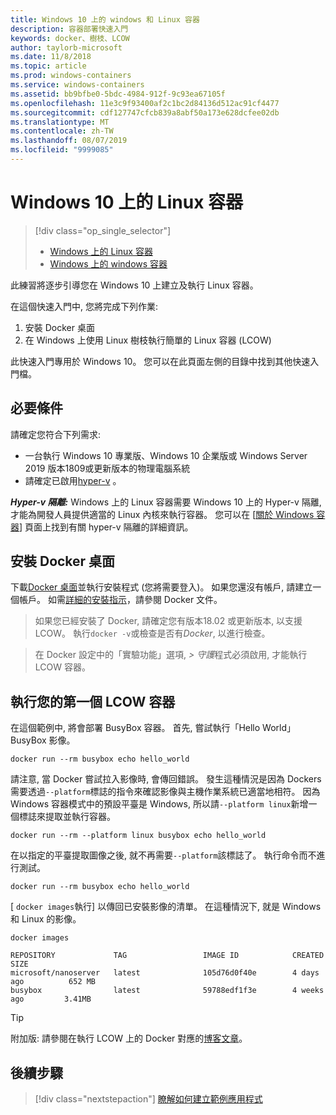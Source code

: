 ```yaml
---
title: Windows 10 上的 windows 和 Linux 容器
description: 容器部署快速入門
keywords: docker、樹枝、LCOW
author: taylorb-microsoft
ms.date: 11/8/2018
ms.topic: article
ms.prod: windows-containers
ms.service: windows-containers
ms.assetid: bb9bfbe0-5bdc-4984-912f-9c93ea67105f
ms.openlocfilehash: 11e3c9f93400af2c1bc2d84136d512ac91cf4477
ms.sourcegitcommit: cdf127747cfcb839a8abf50a173e628dcfee02db
ms.translationtype: MT
ms.contentlocale: zh-TW
ms.lasthandoff: 08/07/2019
ms.locfileid: "9999085"
---
```

# <a name="linux-containers-on-windows-10"></a>Windows 10 上的 Linux 容器

> [!div class="op_single_selector"]
> - [Windows 上的 Linux 容器](quick-start-windows-10-linux.md)
> - [Windows 上的 windows 容器](quick-start-windows-10.md)

此練習將逐步引導您在 Windows 10 上建立及執行 Linux 容器。

在這個快速入門中, 您將完成下列作業:

1. 安裝 Docker 桌面
2. 在 Windows 上使用 Linux 樹枝執行簡單的 Linux 容器 (LCOW)

此快速入門專用於 Windows 10。 您可以在此頁面左側的目錄中找到其他快速入門檔。

## <a name="prerequisites"></a>必要條件

請確定您符合下列需求:
- 一台執行 Windows 10 專業版、Windows 10 企業版或 Windows Server 2019 版本1809或更新版本的物理電腦系統
- 請確定已啟用[hyper-v](https://docs.microsoft.com/virtualization/hyper-v-on-windows/reference/hyper-v-requirements) 。

***Hyper-v 隔離:*** Windows 上的 Linux 容器需要 Windows 10 上的 Hyper-v 隔離, 才能為開發人員提供適當的 Linux 內核來執行容器。 您可以在 [[關於 Windows 容器](../about/index.md)] 頁面上找到有關 hyper-v 隔離的詳細資訊。

## <a name="install-docker-desktop"></a>安裝 Docker 桌面

下載[Docker 桌面](https://store.docker.com/editions/community/docker-ce-desktop-windows)並執行安裝程式 (您將需要登入)。 如果您還沒有帳戶, 請建立一個帳戶。 如需[詳細的安裝指示](https://docs.docker.com/docker-for-windows/install)，請參閱 Docker 文件。

> 如果您已經安裝了 Docker, 請確定您有版本18.02 或更新版本, 以支援 LCOW。 執行`docker -v`或檢查是否有*Docker*, 以進行檢查。

> 在 Docker 設定中的「實驗功能」選項, *> 守護*程式必須啟用, 才能執行 LCOW 容器。

## <a name="run-your-first-lcow-container"></a>執行您的第一個 LCOW 容器

在這個範例中, 將會部署 BusyBox 容器。 首先, 嘗試執行「Hello World」 BusyBox 影像。

```console
docker run --rm busybox echo hello_world
```

請注意, 當 Docker 嘗試拉入影像時, 會傳回錯誤。 發生這種情況是因為 Dockers 需要透過`--platform`標誌的指令來確認影像與主機作業系統已適當地相符。 因為 Windows 容器模式中的預設平臺是 Windows, 所以請`--platform linux`新增一個標誌來提取並執行容器。

```console
docker run --rm --platform linux busybox echo hello_world
```

在以指定的平臺提取圖像之後, 就不再需要`--platform`該標誌了。 執行命令而不進行測試。

```console
docker run --rm busybox echo hello_world
```

[ `docker images`執行] 以傳回已安裝影像的清單。 在這種情況下, 就是 Windows 和 Linux 的影像。

```console
docker images

REPOSITORY             TAG                 IMAGE ID            CREATED             SIZE
microsoft/nanoserver   latest              105d76d0f40e        4 days ago          652 MB
busybox                latest              59788edf1f3e        4 weeks ago         3.41MB
```

> [!TIP]
> 附加版: 請參閱在執行 LCOW 上的 Docker 對應的[博客文章](https://blog.docker.com/2018/02/docker-for-windows-18-02-with-windows-10-fall-creators-update/)。

## <a name="next-steps"></a>後續步驟

> [!div class="nextstepaction"]
> [瞭解如何建立範例應用程式](./building-sample-app.md)
